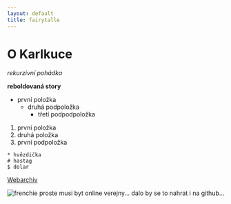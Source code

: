 ```yaml
---
layout: default
title: fairytalle
---
```

# O Karlkuce
*rekurzivní pohádka*

**reboldovaná story**
* první položka
  * druhá podpoložka
    * třetí podpodpoložka
1. první položka
1. druhá položka
  1. první podpoložka
   
   
```
* hvězdička
# hastag
$ dolar
```

[Webarchiv](http://webarchiv.cz/cs)


![frenchie](http://www.dog-learn.com/dog-breeds/frenchie-pug/images/frenchie-pug-u3.jpg) proste musi byt online verejny... dalo by se to nahrat i na github...